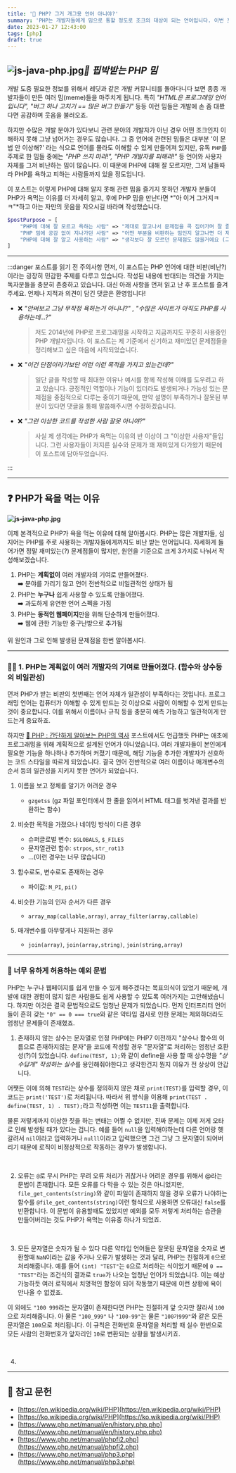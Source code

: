 ```yaml
---
title: '🐘 PHP? 그거 개그용 언어 아니야?'
summary: 'PHP는 개발자들에게 밈으로 통할 정도로 조크의 대상이 되는 언어입니다. 이번 포스트에서는 PHP가 개발자들 사이에서 안좋은 평가를 받은 이유와 PHP에 대한 기본적인 소개를 하고자 합니다.'
date: 2023-01-27 12:43:00
tags: [php]
draft: true
---
```


## ![js-java-php.jpg](why-php-blamed_title.jpg)_🎨 핍박받는 PHP 밈_

개발 도중 필요한 정보를 위해서 레딧과 같은 개발 커뮤니티를 돌아다니다 보면 종종 개발자들이 만든 여러 밈(meme)들을 마주치게 됩니다.
특히 _"HTML은 프로그래밍 언어입니다", "버그 하나 고치기 == 많은 버그 만들기"_ 등등 이런 밈들은 개발에 손 좀 대봤다면 공감하며
웃음을 불러오죠.

하지만 수많은 개발 분야가 있다보니 관련 분야의 개발자가 아닌 경우 어떤 조크인지 이해하지 못해 그냥 넘어가는 경우도 많습니다.
그 중 언어에 관련된 밈들은 대부분 '이 문법 안 이상해?' 라는 식으로 언어를 몰라도 이해할 수 있게 만들어져 있지만,
유독 `PHP`를 주제로 한 밈들 중에는 _"PHP 쓰지 마라!", "PHP 개발자를 피해라!"_ 등 언어와 사용자 자체를 그저 비난하는 밈이
많습니다.
이 때문에 PHP에 대해 잘 모르지만, 그저 남들따라 PHP를 욕하고 피하는 사람들까지 있을 정도입니다.

이 포스트는 이렇게 PHP에 대해 알지 못해 관련 밈을 즐기지 못하던 개발자 분들이 PHP가 욕먹는 이유를 더 자세히 알고,
후에 PHP 밈을 만난다면 *"아 이거 그거지ㅋㅋ"*하고 아는 자만의 웃음을 지으시길 바라며 작성했습니다.

```php
$postPurpose = [
    "PHP에 대해 잘 모르고 욕하는 사람" => "제대로 알고나서 문제점을 콕 집어가며 잘 즐겨주세요",
    "PHP 밈에 공감 없이 지나가던 사람" => "어떤 부분을 비판하는 밈인지 알고나면 더 재미있어요",
    "PHP에 대해 잘 알고 사용하는 사람" => "생각보다 잘 모르던 문제점도 많을거에요 (그러길 바래요)"
]
```

---

:::danger 포스트를 읽기 전 주의사항
먼저, 이 포스트는 PHP 언어에 대한 비판(비난?)이라는 굉장히 민감한 주제를 다루고 있습니다.
작성된 내용에 반대되는 의견을 가지는 독자분들을 충분히 존중하고 있습니다.
대신 아래 사항을 먼저 읽고 난 후 포스트를 즐겨주세요. 언제나 지적과 의견이 담긴 댓글은 환영입니다!

- ❌ _"안써보고 그냥 무작정 욕하는거 아니냐?"_ , _"수많은 사이트가 아직도 PHP를 사용하는데...?"_
  > 저도 2014년에 PHP로 프로그래밍을 시작하고 지금까지도 꾸준히 사용중인 PHP 개발자입니다.
  > 이 포스트는 제 기준에서 신기하고 재미있던 문제점들을 정리해보고 싶은 마음에 시작되었습니다.
- ❌ _"이건 단점이라기보단 이런 이런 목적을 가지고 있는건데?"_
  > 일단 글을 작성할 때 최대한 이유나 예시를 함께 작성해 이해를 도우려고 하고 있습니다.
  > 긍정적인 역할이나 기능이 있더라도 발생되거나 가능성 있는 문제점을 중점적으로 다루는 중이기 때문에,
  > 만약 설명이 부족하거나 잘못된 부분이 있다면 댓글을 통해 말씀해주시면 수정하겠습니다.
- ❌ _"그런 이상한 코드를 작성한 사람 잘못 아니야?"_
  > 사실 제 생각에는 PHP가 욕먹는 이유의 반 이상이 그 "이상한 사용자"들입니다.
  > 그런 사용자들이 저지른 실수와 문제가 꽤 재미있게 다가왔기 때문에 이 포스트에 담아두었습니다.

:::

---

## ❓ PHP가 욕을 먹는 이유

**![js-java-php.jpg](why-php-blamed_php_vs_light_theme.jpg)**

이제 본격적으로 PHP가 욕을 먹는 이유에 대해 알아봅시다.
PHP는 많은 개발자들, 심지어는 PHP를 주로 사용하는 개발자들에게까지도 비난 받는 언어입니다.
자세하게 들어가면 정말 재미있는(?) 문제점들이 많지만, 원인을 기준으로 크게 3가지로 나눠서 작성해보겠습니다.

1. PHP는 **계획없이** 여러 개발자의 기여로 만들어졌다.  
   ➡️ 분야를 가리기 않고 언어 전반적으로 비일관적인 상태가 됨
2. PHP는 **누구나** 쉽게 사용할 수 있도록 만들어졌다.  
   ➡️ 과도하게 유연한 언어 스펙을 가짐
3. PHP는 **동적인 웹페이지**만을 위해 단순하게 만들어졌다.  
   ➡️ 웹에 관한 기능만 중구난방으로 추가됨

위 원인과 그로 인해 발생된 문제점을 한번 알아봅시다.

---

### 🤷‍♂️ 1. PHP는 **계획없이** 여러 개발자의 기여로 만들어졌다. (함수와 상수등의 비일관성)

먼저 PHP가 받는 비판의 첫번째는 언어 자체가 일관성이 부족하다는 것입니다.
프로그래밍 언어는 컴퓨터가 이해할 수 있게 만드는 것 이상으로 사람이 이해할 수 있게 만드는 것이 중요합니다.
이를 위해서 이름이나 규칙 등을 충분히 예측 가능하고 일관적이게 만드는게 중요하죠.

하지만 [🐘 PHP : 간단하게 알아보는 PHP의 역사](/posts/php/php-history) 포스트에서도 언급했듯
PHP는 애초에 프로그래밍을 위해 계획적으로 설계된 언어가 아니었습니다.
여러 개발자들이 본인에게 필요한 기능을 하나하나 추가하며 커졌기 때문에,
해당 기능을 추가한 개발자가 선호하는 코드 스타일을 따르게 되었습니다.
결국 언어 전반적으로 여러 이름이나 매개변수의 순서 등의 일관성을 지키지 못한 언어가 되었습니다.

1. 이름을 보고 정체를 알기가 어려운 경우
    - `gzgetss` (gz 파일 포인터에서 한 줄을 읽어서 HTML 태그를 벗겨낸 결과를 반환하는 함수)

2. 비슷한 목적을 가졌으나 네이밍 방식이 다른 경우

    - 슈퍼글로벌 변수: `$GLOBALS`, `$_FILES`
    - 문자열관련 함수: `strpos`, `str_rot13`
    - ...(이런 경우는 너무 많습니다)

3. 함수로도, 변수로도 존재하는 경우

    - 파이값: `M_PI`, `pi()`

4. 비슷한 기능의 인자 순서가 다른 경우

    - `array_map(callable,array)`, `array_filter(array,callable)`

5. 매개변수를 아무렇게나 지원하는 경우

    - `join(array)`, `join(array,string)`, `join(string,array)`

---

### 🥴 너무 유하게 허용하는 예외 문법

PHP는 누구나 웹페이지를 쉽게 만들 수 있게 해주겠다는 목표의식이 있었기 때문에,
개발에 대한 경험이 많지 않은 사람들도 쉽게 사용할 수 있도록 여러가지는 고안해냈습니다.
하지만 이것은 결국 문법적으로도 엄청난 문제가 되었습니다.
먼저 인터프리터 언어들이 흔히 갖는 `"0" == 0 === true`와 같은 약타입 검사로 인한 문제는 제외하더라도 엄청난 문제들이 존재했죠.

1. 존재하지 않는 상수는 문자열로 인정
   PHP에는 PHP7 이전까지 "상수나 함수의 이름으로 존재하지않는 문자"을 코드에 작성할 경우 "문자열"로 처리하는 엄청난 호환성(?)이
   있었습니다.
   `define(TEST, 1);`와 같이 define을 사용 할 때 상수명을 *"상수답게" 작성하는 실수*를 용인해줘야한다고 생각한건지
   뭔지 이유가 전 상상이 안갑니다.

어쨋든 이에 의해 `TEST`라는 상수를 정의하지 않은 채로 `print(TEST)`를 입력할 경우, 이 코드는 `print('TEST')`로
처리됩니다.
따라서 위 방식을 이용해 `print(TEST . define(TEST, 1) . TEST);`라고 작성하면 이는 `TEST11`을 출력합니다.

물론 저렇게까지 이상한 짓을 하는 변태는 어쩔 수 없지만, 진짜 문제는 이제 저게 오타로 인해 발생될 때가 있다는 겁니다.
예를 들어 `null`을 입력해야하는데 다른 언어랑 헷갈려서 `nil`이라고 입력하거나 `nulll`이라고 입력했으면 그건 그냥 그 문자열이
되어버리기 때문에
로직이 비정상적으로 작동하는 경우가 발생합니다.

<br/>

2. 오류는 `@`로 무시
   PHP는 무려 오류 처리가 귀찮거나 어려운 경우를 위해서 @라는 문법이 존재합니다.
   모든 오류를 다 막을 수 있는 것은 아니었지만, `file_get_contents(string)`와 같이 파일이 존재하지 않을 경우 오류가
   나야하는 함수를
   `@file_get_contents(string)`이런 형식으로 사용하면 오류대신 `false`를 반환합니다.
   이 문법이 유용할때도 있었지만 예외를 모두 저렇게 처리하는 습관을 만들어버리는 것도 PHP가 욕먹는 이유중 하나가 되었죠.

<br/>

3. 모든 문자열은 숫자가 될 수 있다
   다른 약타입 언어들은 잘못된 문자열을 숫자로 변환할때 `NaN`이라는 값을 주거나 오류가 발생하는 것과 달리,
   PHP는 친절하게 `0`으로 처리해줍니다. 예를 들어 `(int) "TEST"`는 `0`으로 처리하는 식이었기
   때문에 `0 == "TEST"`라는 조건식의 결과로 `true`가 나오는 엄청난 언어가 되었습니다.
   이는 예상가능하듯 여러 로직에서 치명적인 함정이 되어 작동했기 때문에 이런 상황에 욕이 안나올 수 없겠죠.

이 외에도 `"100 999`라는 문자열이 존재한다면 PHP는 친절하게 앞 숫자만 잘라서 `100`으로 처리해줍니다.
아 물론 `"100_999"` 나 `"100-99"`는 물론 `"100가999"`와 같은 모든 문자열은 `100`으로 처리됩니다.
이 규칙은 전화번호 문자열을 처리할 때 실수 한번으로 모든 사람의 전화번호가 앞자리인 `10`로 변환되는 상황을 발생시키죠.

<br/>

4.

---

## :pushpin: 참고 문헌

- [https://en.wikipedia.org/wiki/PHP](https://en.wikipedia.org/wiki/PHP)
- [https://ko.wikipedia.org/wiki/PHP](https://ko.wikipedia.org/wiki/PHP)
- [https://www.php.net/manual/en/history.php.php](https://www.php.net/manual/en/history.php.php)
- [https://www.php.net/manual/phpfi2.php](https://www.php.net/manual/phpfi2.php)
- [https://www.php.net/manual/php3.php](https://www.php.net/manual/php3.php)

